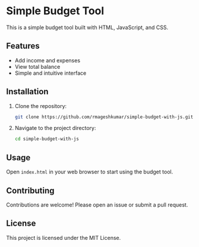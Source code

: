 # Simple Budget Tool

This is a simple budget tool built with HTML, JavaScript, and CSS.

## Features

- Add income and expenses
- View total balance
- Simple and intuitive interface

## Installation

1. Clone the repository:
   ```bash
   git clone https://github.com/rmageshkumar/simple-budget-with-js.git
   ```
2. Navigate to the project directory:
   ```bash
   cd simple-budget-with-js
   ```

## Usage

Open `index.html` in your web browser to start using the budget tool.

## Contributing

Contributions are welcome! Please open an issue or submit a pull request.

## License

This project is licensed under the MIT License.
